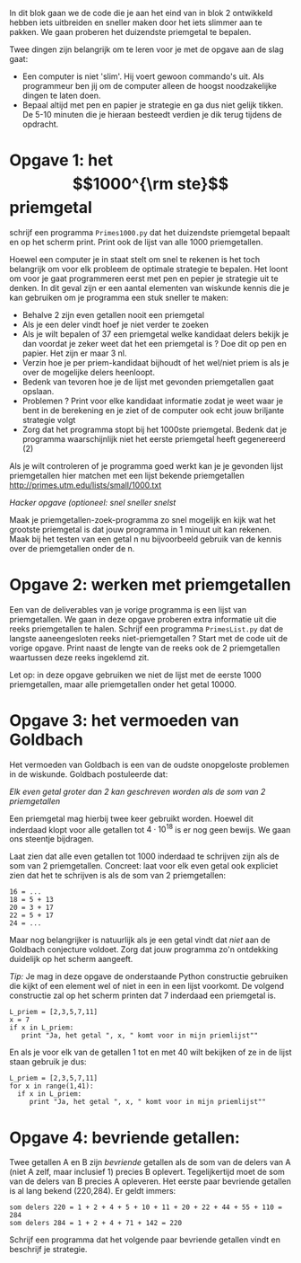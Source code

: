 In dit blok gaan we de code die je aan het eind van in blok 2 ontwikkeld hebben iets uitbreiden en sneller maken door het iets slimmer aan te pakken. We gaan proberen het duizendste priemgetal te bepalen.

Twee dingen zijn belangrijk om te leren voor je met de opgave aan de slag gaat:

 - Een computer is niet 'slim'. Hij voert gewoon commando's uit. Als programmeur ben jij om de computer alleen de hoogst noodzakelijke dingen te laten doen. 
 - Bepaal altijd met pen en papier je strategie en ga dus niet gelijk tikken. De 5-10 minuten die je hieraan besteedt verdien je dik terug tijdens de opdracht.
 
# Opgave 1: het $$1000^{\rm ste}$$ priemgetal

schrijf een programma `Primes1000.py` dat het duizendste priemgetal bepaalt en op het scherm print. Print ook de lijst van alle 1000 priemgetallen.

Hoewel een computer je in staat stelt om snel te rekenen is het toch belangrijk om voor elk probleem de optimale strategie te bepalen. Het loont om voor je gaat programmeren eerst met pen en pepier je strategie uit te denken. In dit geval zijn er een aantal elementen van wiskunde kennis die je kan gebruiken om je programma een stuk sneller te maken:

- Behalve 2 zijn even getallen nooit een priemgetal
- Als je een deler vindt hoef je niet verder te zoeken
- Als je wilt bepalen of 37 een priemgetal welke kandidaat delers bekijk je dan voordat je zeker weet dat het een priemgetal is ? Doe dit op pen en papier. Het zijn er maar 3 nl.
- Verzin hoe je per priem-kandidaat bijhoudt of het wel/niet priem is als je over de mogelijke delers heenloopt. 
- Bedenk van tevoren hoe je de lijst met gevonden priemgetallen gaat opslaan.
- Problemen ? Print voor elke kandidaat informatie zodat je weet waar je bent in de berekening en je ziet of de computer ook echt jouw briljante strategie volgt
- Zorg dat het programma stopt bij het 1000ste priemgetal. Bedenk dat je programma waarschijnlijk niet het eerste priemgetal heeft gegenereerd (2)

Als je wilt controleren of je programma goed werkt kan je je gevonden lijst priemgetallen hier matchen met een lijst bekende priemgetallen <http://primes.utm.edu/lists/small/1000.txt>

*Hacker opgave (optioneel: snel sneller snelst*

Maak je priemgetallen-zoek-programma zo snel mogelijk en kijk wat het grootste priemgetal is dat jouw programma in 1 minuut uit kan rekenen. Maak bij het testen van een getal n nu bijvoorbeeld gebruik van de kennis over de priemgetallen onder de n.


# Opgave 2: werken met priemgetallen

Een van de deliverables van je vorige programma is een lijst van priemgetallen. We gaan in deze opgave proberen extra informatie uit die reeks priemgetallen te halen. Schrijf een programma `PrimesList.py` dat de langste aaneengesloten reeks niet-priemgetallen ? Start met de code uit de vorige opgave. Print naast de lengte van de reeks ook de 2 priemgetallen waartussen deze reeks ingeklemd zit.

Let op: in deze opgave gebruiken we niet de lijst met de eerste 1000 priemgetallen, maar alle priemgetallen onder het getal 10000. 




# Opgave 3: het vermoeden van Goldbach

Het vermoeden van Goldbach is een van de oudste onopgeloste problemen in de wiskunde. Goldbach postuleerde dat:

*Elk even getal groter dan 2 kan geschreven worden als de som van 2 priemgetallen*

Een priemgetal mag hierbij twee keer gebruikt worden. Hoewel dit inderdaad klopt voor alle getallen tot $4\cdot10^{18}$ is er nog geen bewijs. We gaan ons steentje bijdragen. 

Laat zien dat alle even getallen tot 1000 inderdaad te schrijven zijn als de som van 2 priemgetallen. Concreet: laat voor elk even getal ook expliciet zien dat het te schrijven is als de som van 2 priemgetallen:

   	16 = ...
	18 = 5 + 13 
    20 = 3 + 17 
    22 = 5 + 17
    24 = ...

Maar nog belangrijker is natuurlijk als je een getal vindt dat *niet* aan de Goldbach conjecture voldoet. Zorg dat jouw programma zo'n ontdekking duidelijk op het scherm aangeeft.

*Tip:* Je mag in deze opgave de onderstaande Python constructie gebruiken die kijkt of een element wel of niet in een in een lijst voorkomt. De volgend constructie zal op het scherm printen dat 7 inderdaad een priemgetal is.

    L_priem = [2,3,5,7,11]
    x = 7
	if x in L_priem:
	   print "Ja, het getal ", x, " komt voor in mijn priemlijst""

En als je voor elk van de getallen 1 tot en met 40 wilt bekijken of ze in de lijst staan gebruik je dus:

    L_priem = [2,3,5,7,11]
    for x in range(1,41):
	  if x in L_priem:
         print "Ja, het getal ", x, " komt voor in mijn priemlijst""
	  
# Opgave 4: bevriende getallen:

Twee getallen A en B zijn *bevriende* getallen als de som van de delers van A (niet A zelf, maar inclusief 1) precies B oplevert. Tegelijkertijd moet de som van de delers van B precies A opleveren. Het eerste paar bevriende getallen is al lang bekend (220,284). Er geldt immers:

	som delers 220 = 1 + 2 + 4 + 5 + 10 + 11 + 20 + 22 + 44 + 55 + 110 = 284
	som delers 284 = 1 + 2 + 4 + 71 + 142 = 220

Schrijf een programma dat het volgende paar bevriende getallen vindt en beschrijf je strategie.
 

